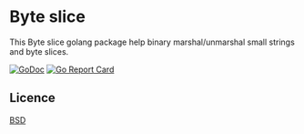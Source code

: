 # Byte slice

This Byte slice golang package help binary marshal/unmarshal small strings and byte slices.

[![GoDoc](https://godoc.org/github.com/kirill-scherba/bslice?status.svg)](https://godoc.org/github.com/kirill-scherba/bslice/)
[![Go Report Card](https://goreportcard.com/badge/github.com/kirill-scherba/bslice)](https://goreportcard.com/report/github.com/kirill-scherba/bslice)

## Licence

[BSD](LICENSE)
